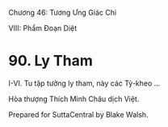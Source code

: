  

Chương 46: Tương Ưng Giác Chi

VIII: Phẩm Ðoạn Diệt

# 90\. Ly Tham

I-VI. Tu tập tưởng ly tham, này các Tỷ-kheo …

Hòa thượng Thích Minh Châu dịch Việt.

Prepared for SuttaCentral by Blake Walsh.